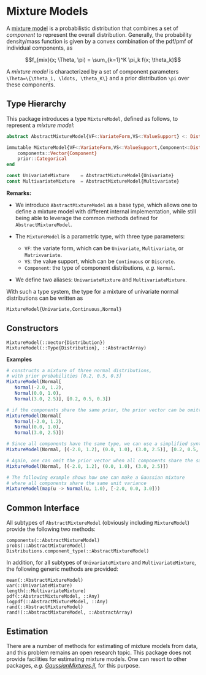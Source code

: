 # Mixture Models

A [mixture model](http://en.wikipedia.org/wiki/Mixture_model) is a probabilistic distribution that combines a set of *component* to represent the overall distribution. Generally, the probability density/mass function is given by a convex combination of the pdf/pmf of individual components, as

```math
f_{mix}(x; \Theta, \pi) = \sum_{k=1}^K \pi_k f(x; \theta_k)
```

A *mixture model* is characterized by a set of component parameters ``\Theta=\{\theta_1, \ldots, \theta_K\}`` and a prior distribution ``\pi`` over these components.


## Type Hierarchy

This package introduces a type `MixtureModel`, defined as follows, to represent a *mixture model*:

```julia
abstract AbstractMixtureModel{VF<:VariateForm,VS<:ValueSupport} <: Distribution{VF, VS}

immutable MixtureModel{VF<:VariateForm,VS<:ValueSupport,Component<:Distribution} <: AbstractMixtureModel{VF,VS}
    components::Vector{Component}
    prior::Categorical
end

const UnivariateMixture    = AbstractMixtureModel{Univariate}
const MultivariateMixture  = AbstractMixtureModel{Multivariate}
```

**Remarks:**

- We introduce `AbstractMixtureModel` as a base type, which allows one to define a mixture model with different internal implementation, while still being able to leverage the common methods defined for `AbstractMixtureModel`.

- The `MixtureModel` is a parametric type, with three type parameters:

    - `VF`: the variate form, which can be `Univariate`, `Multivariate`, or `Matrixvariate`.
    - `VS`: the value support, which can be `Continuous` or `Discrete`.
    - `Component`: the type of component distributions, *e.g.* `Normal`.

- We define two aliases: `UnivariateMixture` and `MultivariateMixture`.

With such a type system, the type for a mixture of univariate normal distributions can be written as

```julia
MixtureModel{Univariate,Continuous,Normal}
```

## Constructors

```@docs
MixtureModel(::Vector{Distribution})
MixtureModel(::Type{Distribution}, ::AbstractArray)
```


**Examples**

```julia
# constructs a mixture of three normal distributions,
# with prior probabilities [0.2, 0.5, 0.3]
MixtureModel(Normal[
   Normal(-2.0, 1.2),
   Normal(0.0, 1.0),
   Normal(3.0, 2.5)], [0.2, 0.5, 0.3])

# if the components share the same prior, the prior vector can be omitted
MixtureModel(Normal[
   Normal(-2.0, 1.2),
   Normal(0.0, 1.0),
   Normal(3.0, 2.5)])

# Since all components have the same type, we can use a simplified syntax
MixtureModel(Normal, [(-2.0, 1.2), (0.0, 1.0), (3.0, 2.5)], [0.2, 0.5, 0.3])

# Again, one can omit the prior vector when all components share the same prior
MixtureModel(Normal, [(-2.0, 1.2), (0.0, 1.0), (3.0, 2.5)])

# The following example shows how one can make a Gaussian mixture
# where all components share the same unit variance
MixtureModel(map(u -> Normal(u, 1.0), [-2.0, 0.0, 3.0]))
```

## Common Interface

All subtypes of `AbstractMixtureModel` (obviously including `MixtureModel`) provide the following two methods:

```@docs
components(::AbstractMixtureModel)
probs(::AbstractMixtureModel)
Distributions.component_type(::AbstractMixtureModel)
```

In addition, for all subtypes of `UnivariateMixture` and `MultivariateMixture`, the following generic methods are provided:

```@docs
mean(::AbstractMixtureModel)
var(::UnivariateMixture)
length(::MultivariateMixture)
pdf(::AbstractMixtureModel, ::Any)
logpdf(::AbstractMixtureModel, ::Any)
rand(::AbstractMixtureModel)
rand!(::AbstractMixtureModel, ::AbstractArray)
```

## Estimation

There are a number of methods for estimating of mixture models from data, and this problem remains an open research topic.
This package does not provide facilities for estimating mixture models. One can resort to other packages, *e.g.* [*GaussianMixtures.jl*](https://github.com/davidavdav/GaussianMixtures.jl), for this purpose.
